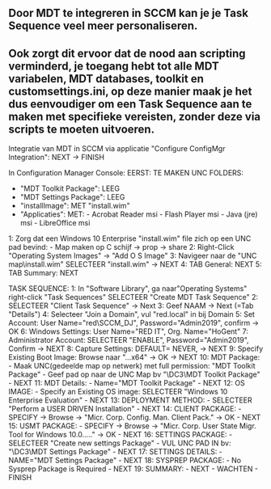 ## Door MDT te integreren in SCCM kan je je Task Sequence veel meer personaliseren.
## Ook zorgt dit ervoor dat de nood aan scripting verminderd, je toegang hebt tot alle MDT variabelen, MDT databases, toolkit en customsettings.ini, op deze manier maak je het dus eenvoudiger om een Task Sequence aan te maken met specifieke vereisten, zonder deze via scripts te moeten uitvoeren.
Integratie van MDT in SCCM via applicatie "Configure ConfigMgr Integration": NEXT -> FINISH

In Configuration Manager Console:
EERST:
TE MAKEN UNC FOLDERS:
- "MDT Toolkit Package": LEEG
- "MDT Settings Package": LEEG
- "installImage": MET "install.wim"
- "Applicaties": MET: 	- Acrobat Reader msi
						- Flash Player msi
						- Java (jre) msi
						- LibreOffice msi

1: Zorg dat een Windows 10 Enterprise "install.wim" file zich op een UNC pad bevind:
	- Map maken op C schijf -> prop -> share
	2: Right-Click "Operating System Images" -> "Add O S Image"
	3: Navigeer naar de "UNC map\install.wim" SELECTEER "install.wim" -> NEXT
	4: TAB General: NEXT
	5: TAB Summary: NEXT

TASK SEQUENCE:
1: In "Software Library", ga naar"Operating Systems" right-click "Task Sequences"
    SELECTEER "Create MDT Task Sequence"
2: SELECTEER "Client Task Sequence" -> Next
3: Geef NAAM -> Next (=Tab "Details")
4: Selecteer "Join a Domain", vul "red.local" in bij Domain
5: Set Account: User Name="red\SCCM_DJ", Password="Admin2019", confirm -> OK
6: Windows Settings: User Name="RED IT", Org. Name="HoGent"
7: Administrator Account: SELECTEER "ENABLE", Password="Admin2019", Confirm -> NEXT
8: Capture Settings: DEFAULT= NEVER, -> NEXT
9: Specify Existing Boot Image: Browse naar "...x64" -> OK -> NEXT
10: MDT Package:
	- Maak UNC(gedeelde map op netwerk) met full permission: "MDT Toolkit Package"
	- Geef pad op naar de UNC Map bv "\\DC3\MDT Toolkit Package"
	- NEXT
11: MDT Details:
	- Name="MDT Toolkit Package"
	- NEXT
12: OS IMAGE:
	- Specify an Existing OS image: SELECTEER "Windows 10 Enterprise Evaluation"
	- NEXT
13: DEPLOYMENT METHOD:
	- SELECTEER "Perform a USER DRIVEN Installation"
	- NEXT
14: CLIENT PACKAGE:
	- SPECIFY -> Browse -> "Micr. Corp. Config. Man. Client Pack." -> OK
	- NEXT
15: USMT PACKAGE:
	- SPECIFY -> Browse -> "Micr. Corp. User State Migr. Tool for Windows 10.0....." -> OK
	- NEXT
16: SETTINGS PACKAGE:
	- SELECTEER "Create new settings Package"
	- VUL UNC PAD IN bv: "\\DC3\MDT Settings Package"
	- NEXT
17: SETTINGS DETAILS:
	- NAME="MDT Settings Package"
	- NEXT
18: SYSPREP PACKAGE:
	- No Sysprep Package is Required
	- NEXT
19: SUMMARY:
	- NEXT
	- WACHTEN
	- FINISH
